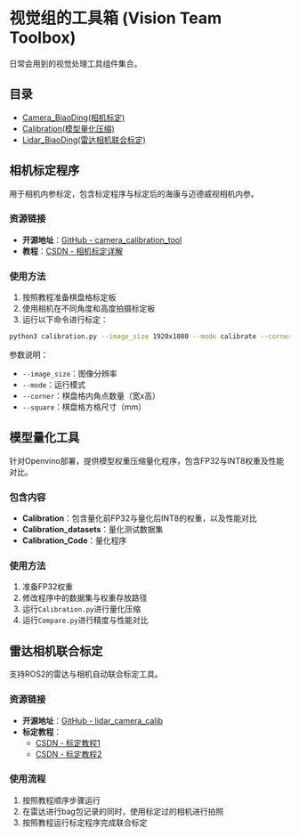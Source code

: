 # 视觉组的工具箱 (Vision Team Toolbox)

日常会用到的视觉处理工具组件集合。

## 目录

- [Camera_BiaoDing(相机标定)](#相机标定程序)
- [Calibration(模型量化压缩)](#模型量化工具)
- [Lidar_BiaoDing(雷达相机联合标定)](#雷达相机联合标定)

## 相机标定程序

用于相机内参标定，包含标定程序与标定后的海康与迈德威视相机内参。

### 资源链接

- **开源地址**：[GitHub - camera_calibration_tool](https://github.com/chenyr0021/camera_calibration_tool)
- **教程**：[CSDN - 相机标定详解](https://blog.csdn.net/qq_31417941/article/details/102952942)

### 使用方法

1. 按照教程准备棋盘格标定板
2. 使用相机在不同角度和高度拍摄标定板
3. 运行以下命令进行标定：

```bash
python3 calibration.py --image_size 1920x1080 --mode calibrate --corner 8x6 --square 20
```

参数说明：
- `--image_size`：图像分辨率
- `--mode`：运行模式
- `--corner`：棋盘格内角点数量（宽x高）
- `--square`：棋盘格方格尺寸（mm）

## 模型量化工具

针对Openvino部署，提供模型权重压缩量化程序，包含FP32与INT8权重及性能对比。

### 包含内容

- **Calibration**：包含量化前FP32与量化后INT8的权重，以及性能对比
- **Calibration_datasets**：量化测试数据集
- **Calibration_Code**：量化程序

### 使用方法

1. 准备FP32权重
2. 修改程序中的数据集与权重存放路径
3. 运行`Calibration.py`进行量化压缩
4. 运行`Compare.py`进行精度与性能对比

## 雷达相机联合标定

支持ROS2的雷达与相机自动联合标定工具。

### 资源链接

- **开源地址**：[GitHub - lidar_camera_calib](https://github.com/simi-asher/lidar_camera_calib)
- **标定教程**：
  - [CSDN - 标定教程1](https://blog.csdn.net/qq_37223654/article/details/144568843)
  - [CSDN - 标定教程2](https://blog.csdn.net/A6666686678/article/details/138096601)

### 使用流程

1. 按照教程顺序步骤运行
2. 在雷达进行bag包记录的同时，使用标定过的相机进行拍照
3. 按照教程运行标定程序完成联合标定
